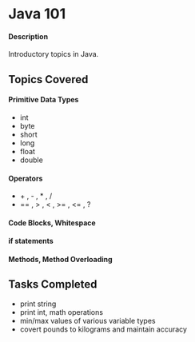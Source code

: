 # Java 101

#### Description
Introductory topics in Java.

## Topics Covered

#### Primitive Data Types
* int
* byte
* short
* long
* float
* double

#### Operators
* \+ , - , * , /
* == , > , < , >= , <= , ?

#### Code Blocks, Whitespace

#### if statements

#### Methods, Method Overloading

## Tasks Completed
* print string
* print int, math operations
* min/max values of various variable types
* covert pounds to kilograms and maintain accuracy
